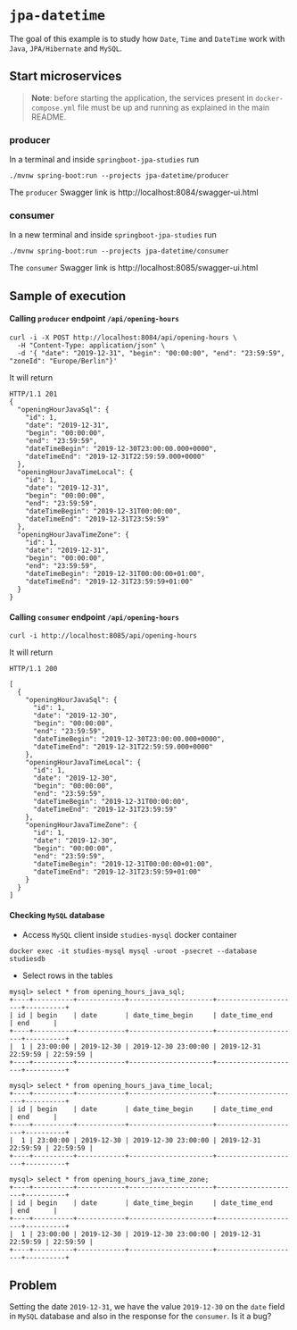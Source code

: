 # `jpa-datetime`

The goal of this example is to study how `Date`, `Time` and `DateTime` work with `Java`, `JPA/Hibernate` and `MySQL`. 

## Start microservices

> **Note**: before starting the application, the services present in `docker-compose.yml` file must be up and running
as explained in the main README.

### producer

In a terminal and inside `springboot-jpa-studies` run 
```
./mvnw spring-boot:run --projects jpa-datetime/producer
```

The `producer` Swagger link is http://localhost:8084/swagger-ui.html

### consumer

In a new terminal and inside `springboot-jpa-studies` run
```
./mvnw spring-boot:run --projects jpa-datetime/consumer
```

The `consumer` Swagger link is http://localhost:8085/swagger-ui.html

## Sample of execution

#### Calling `producer` endpoint `/api/opening-hours`

```
curl -i -X POST http://localhost:8084/api/opening-hours \
  -H "Content-Type: application/json" \
  -d '{ "date": "2019-12-31", "begin": "00:00:00", "end": "23:59:59", "zoneId": "Europe/Berlin"}'
```

It will return
```
HTTP/1.1 201
{
  "openingHourJavaSql": {
    "id": 1,
    "date": "2019-12-31",
    "begin": "00:00:00",
    "end": "23:59:59",
    "dateTimeBegin": "2019-12-30T23:00:00.000+0000",
    "dateTimeEnd": "2019-12-31T22:59:59.000+0000"
  },
  "openingHourJavaTimeLocal": {
    "id": 1,
    "date": "2019-12-31",
    "begin": "00:00:00",
    "end": "23:59:59",
    "dateTimeBegin": "2019-12-31T00:00:00",
    "dateTimeEnd": "2019-12-31T23:59:59"
  },
  "openingHourJavaTimeZone": {
    "id": 1,
    "date": "2019-12-31",
    "begin": "00:00:00",
    "end": "23:59:59",
    "dateTimeBegin": "2019-12-31T00:00:00+01:00",
    "dateTimeEnd": "2019-12-31T23:59:59+01:00"
  }
}
```

#### Calling `consumer` endpoint `/api/opening-hours`

```
curl -i http://localhost:8085/api/opening-hours
```

It will return
```
HTTP/1.1 200

[
  {
    "openingHourJavaSql": {
      "id": 1,
      "date": "2019-12-30",
      "begin": "00:00:00",
      "end": "23:59:59",
      "dateTimeBegin": "2019-12-30T23:00:00.000+0000",
      "dateTimeEnd": "2019-12-31T22:59:59.000+0000"
    },
    "openingHourJavaTimeLocal": {
      "id": 1,
      "date": "2019-12-30",
      "begin": "00:00:00",
      "end": "23:59:59",
      "dateTimeBegin": "2019-12-31T00:00:00",
      "dateTimeEnd": "2019-12-31T23:59:59"
    },
    "openingHourJavaTimeZone": {
      "id": 1,
      "date": "2019-12-30",
      "begin": "00:00:00",
      "end": "23:59:59",
      "dateTimeBegin": "2019-12-31T00:00:00+01:00",
      "dateTimeEnd": "2019-12-31T23:59:59+01:00"
    }
  }
]
```

#### Checking `MySQL` database

- Access `MySQL` client inside `studies-mysql` docker container
```
docker exec -it studies-mysql mysql -uroot -psecret --database studiesdb
```

- Select rows in the tables
```
mysql> select * from opening_hours_java_sql;
+----+----------+------------+---------------------+---------------------+----------+
| id | begin    | date       | date_time_begin     | date_time_end       | end      |
+----+----------+------------+---------------------+---------------------+----------+
|  1 | 23:00:00 | 2019-12-30 | 2019-12-30 23:00:00 | 2019-12-31 22:59:59 | 22:59:59 |
+----+----------+------------+---------------------+---------------------+----------+

mysql> select * from opening_hours_java_time_local;
+----+----------+------------+---------------------+---------------------+----------+
| id | begin    | date       | date_time_begin     | date_time_end       | end      |
+----+----------+------------+---------------------+---------------------+----------+
|  1 | 23:00:00 | 2019-12-30 | 2019-12-30 23:00:00 | 2019-12-31 22:59:59 | 22:59:59 |
+----+----------+------------+---------------------+---------------------+----------+

mysql> select * from opening_hours_java_time_zone;
+----+----------+------------+---------------------+---------------------+----------+
| id | begin    | date       | date_time_begin     | date_time_end       | end      |
+----+----------+------------+---------------------+---------------------+----------+
|  1 | 23:00:00 | 2019-12-30 | 2019-12-30 23:00:00 | 2019-12-31 22:59:59 | 22:59:59 |
+----+----------+------------+---------------------+---------------------+----------+
```

## Problem

Setting the date `2019-12-31`, we have the value `2019-12-30` on the `date` field in `MySQL` database and also in the
response for the `consumer`. Is it a bug?
